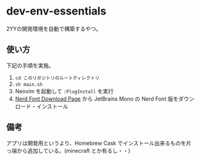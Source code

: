 # dev-env-essentials
2YYの開発環境を自動で構築するやつ。

## 使い方

下記の手順を実施。

1. `cd このリポジトリのルートディレクトリ`
2. `sh main.sh`
3. Neovim を起動して `:PlugInstall` を実行
4. [Nerd Font Download Page](https://www.nerdfonts.com/font-downloads) から JetBrains Mono の Nerd Font 版をダウンロード・インストール

## 備考

アプリは開発用というより、Homebrew Cask でインストール出来るものを片っ端から追加している。(minecraft とか有るし・・)
